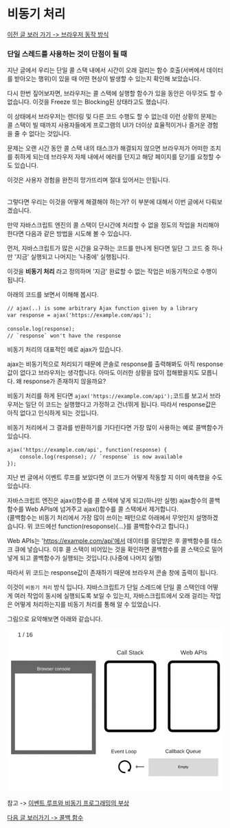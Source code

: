# 비동기 처리

[이전 글 보러 가기 -> 브라우저 동작 방식](../Browser-Action/Browser-Action.md)

### 단일 스레드를 사용하는 것이 단점이 될 때

지난 글에서 우리는 단일 콜 스택 내에서 시간이 오래 걸리는 함수 호출(서버에서 데이터를 받아오는 행위)이 있을 때 어떤 현상이 발생할 수 있는지 확인해 보았습니다.<br>

다시 한번 짚어보자면, 브라우저는 콜 스택에 실행할 함수가 있을 동안은 아무것도 할 수 없습니다. 이것을 Freeze 또는 Blocking된 상태라고도 했습니다.<br>

이 상태에서 브라우저는 렌더링 및 다른 코드 수행도 할 수 없는데 이런 상황의 문제는 콜 스택이 빌 때까지 사용자들에게 프로그램의 UI가 더이상 효율적이거나 즐거운 경험을 줄 수 없다는 것입니다.<br>

문제는 오랜 시간 동안 콜 스택 내의 태스크가 해결되지 않으면 브라우저가 어떠한 조치를 취하게 되는데 브라우저 자체 내에서 에러를 던지고 해당 페이지를 닫기를 요청할 수도 있습니다.<br>

이것은 사용자 경험을 완전히 망가뜨리며 절대 있어서는 안됩니다.<br><br>

그렇다면 우리는 이것을 어떻게 해결해야 하는가? 이 부분에 대해서 이번 글에서 다뤄보겠습니다.<br>

만약 자바스크립트 엔진의 콜 스택이 단시간에 처리할 수 없을 정도의 작업을 처리해야 한다면 다음과 같은 방법을 시도해 볼 수 있습니다.<br>

먼저, 자바스크립트가 많은 시간을 요구하는 코드를 만나게 된다면 일단 그 코드 중 하나만 '지금' 실행되고 나머지는 '나중에' 실행됩니다.<br>

이것을 **비동기 처리** 라고 정의하며 '지금' 완료할 수 없는 작업은 비동기적으로 수행이 됩니다.<br>

아래의 코드를 보면서 이해해 봅시다.<br>

```
// ajax(..) is some arbitrary Ajax function given by a library
var response = ajax('https://example.com/api');

console.log(response);
// `response` won't have the response
```

비동기 처리의 대표적인 예로 ajax가 있습니다.<br>

ajax는 비동기적으로 처리되기 때문에 콘솔로 response를 출력해봐도 아직 response값이 없다고 브라우저는 생각합니다. 아마도 이러한 상황을 많이 접해봤을지도 모릅니다. 왜 response가 존재하지 않을까요?<br>

비동기 처리를 하게 된다면 `ajax('https://example.com/api');`코드를 보고서 브라우저는 일단 이 코드는 실행했다고 가정하고 건너뛰게 됩니다. 따라서 response값은 아직 없다고 인식하게 되는 것입니다.<br>

비동기 처리에서 그 결과를 반환하기를 기다린다면 가장 많이 사용하는 예로 콜백함수가 있습니다.<br>

```
ajax('https://example.com/api', function(response) {
    console.log(response); // `response` is now available
});
```

지난 번 글에서 이벤트 루프를 보았다면 이 코드가 어떻게 작동할 지 이미 예측했을 수도 있습니다.<br>

자바스크립트 엔진은 ajax()함수를 콜 스택에 넣게 되고(하나만 실행) ajax함수의 콜백함수를 Web APIs에 넘겨주고 ajax()함수를 콜 스택에서 제거합니다.<br>
(콜백함수는 비동기 처리에서 가장 많이 쓰이는 패턴으로 아래에서 무엇인지 설명하겠습니다. 위 코드에선 function(resoponse){...}를 콜백함수라고 합니다.)<br>

Web APIs는 'https://example.com/api'에서 데이터를 응답받은 후 콜백함수를 태스크 큐에 넣습니다. 이후 콜 스택이 비어있는 것을 확인하면 콜백함수를 콜 스택으로 밀어넣게 되고 콜백함수가 실행되는 것입니다.(나중에 나머지 실행)<br>

따라서 위 코드는 response값이 존재하기 때문에 브라우저 콘솔 창에 출력이 됩니다.<br>

이것이 `비동기 처리` 방식 입니다. 자바스크립트가 단일 스레드에 단일 콜 스택인데 어떻게 여러 작업이 동시에 실행되도록 보일 수 있는지, 자바스크립트에서 오래 걸리는 작업은 어떻게 처리하는지를 비동기 처리를 통해 알 수 있었습니다.<br>

그림으로 요약해보면 아래와 같습니다.<br>

![FrontEnd 04](../../../Image/frontend-05.gif)<br>

참고 -> [이벤트 루프와 비동기 프로그래밍의 부상](https://engineering.huiseoul.com/%EC%9E%90%EB%B0%94%EC%8A%A4%ED%81%AC%EB%A6%BD%ED%8A%B8%EB%8A%94-%EC%96%B4%EB%96%BB%EA%B2%8C-%EC%9E%91%EB%8F%99%ED%95%98%EB%8A%94%EA%B0%80-%EC%9D%B4%EB%B2%A4%ED%8A%B8-%EB%A3%A8%ED%94%84%EC%99%80-%EB%B9%84%EB%8F%99%EA%B8%B0-%ED%94%84%EB%A1%9C%EA%B7%B8%EB%9E%98%EB%B0%8D%EC%9D%98-%EB%B6%80%EC%83%81-async-await%EC%9D%84-%EC%9D%B4%EC%9A%A9%ED%95%9C-%EC%BD%94%EB%94%A9-%ED%8C%81-%EB%8B%A4%EC%84%AF-%EA%B0%80%EC%A7%80-df65ffb4e7e)<br>

[다음 글 보러가기 -> 콜백 함수](./Callback.md)
